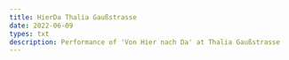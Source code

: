 ```yaml
---
title: HierDa Thalia Gaußstrasse
date: 2022-06-09
types: txt
description: Performance of 'Von Hier nach Da' at Thalia Gaußstrasse
---
```

